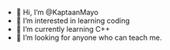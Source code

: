 - 👋 Hi, I’m @KaptaanMayo
- 👀 I’m interested in learning coding
- 🌱 I’m currently learning C++
- 💞️ I’m looking for anyone who can teach me.


